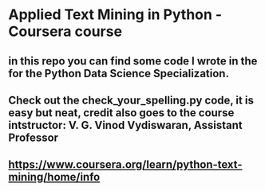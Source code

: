 # Applied Text Mining in Python - Coursera course
## in this repo you can find some code I wrote in the for the Python Data Science Specialization. 
## Check out the check_your_spelling.py code, it is easy but neat, credit also goes to the course intstructor: V. G. Vinod Vydiswaran, Assistant Professor

## https://www.coursera.org/learn/python-text-mining/home/info
